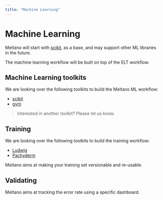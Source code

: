 ```yaml
---
title: "Machine Learning"
---
```


# Machine Learning

Meltano will start with [scikit](https://github.com/scikit-learn/scikit-learn), as a base, and may support other ML libraries in the future.

The machine learning workflow will be built on top of the ELT workflow.

## Machine Learning toolkits

We are looking over the following toolkits to build the Meltano ML workflow:

  - [scikit](https://github.com/scikit-learn/scikit-learn)
  - [gym](https://gym.openai.com/)

> Interested in another toolkit? Please let us know.

## Training

We are looking over the following toolkits to build the training workflow:

  - [Ludwig](https://uber.github.io/ludwig/)
  - [Pachyderm](https://www.pachyderm.io/)
  
Meltano aims at making your training set versionable and re-usable.

## Validating

Meltano aims at tracking the error rate using a specific dashboard.
